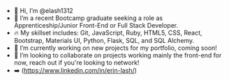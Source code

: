 - 👋 Hi, I’m @elash1312
- 👀 I’m a recent Bootcamp graduate seeking a role as Apprenticeship/Junior Front-End or Full Stack Developer. 
- 🔥 My skillset includes: Git, JavaScript, Ruby, HTML5, CSS, React, Bootstrap, Materials UI, Python, Flask, SQL, and SQL Alchemy.
- 🌱 I’m currently working on new projects for my portfolio, coming soon!
- 💞️ I’m looking to collaborate on projects working mainly the front-end for now, reach out if you're looking to network!
- ➡️ (https://www.linkedin.com/in/erin-lash/)
